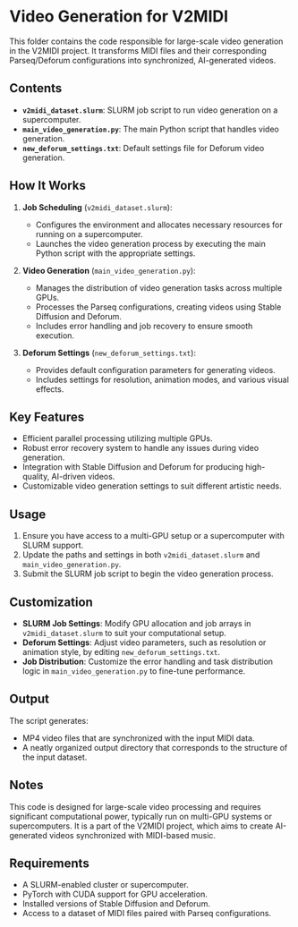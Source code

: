 # Video Generation for V2MIDI

This folder contains the code responsible for large-scale video generation in the V2MIDI project. It transforms MIDI files and their corresponding Parseq/Deforum configurations into synchronized, AI-generated videos.

## Contents

- **`v2midi_dataset.slurm`**: SLURM job script to run video generation on a supercomputer.
- **`main_video_generation.py`**: The main Python script that handles video generation.
- **`new_deforum_settings.txt`**: Default settings file for Deforum video generation.

## How It Works

1. **Job Scheduling** (`v2midi_dataset.slurm`):
   - Configures the environment and allocates necessary resources for running on a supercomputer.
   - Launches the video generation process by executing the main Python script with the appropriate settings.

2. **Video Generation** (`main_video_generation.py`):
   - Manages the distribution of video generation tasks across multiple GPUs.
   - Processes the Parseq configurations, creating videos using Stable Diffusion and Deforum.
   - Includes error handling and job recovery to ensure smooth execution.

3. **Deforum Settings** (`new_deforum_settings.txt`):
   - Provides default configuration parameters for generating videos.
   - Includes settings for resolution, animation modes, and various visual effects.

## Key Features

- Efficient parallel processing utilizing multiple GPUs.
- Robust error recovery system to handle any issues during video generation.
- Integration with Stable Diffusion and Deforum for producing high-quality, AI-driven videos.
- Customizable video generation settings to suit different artistic needs.

## Usage

1. Ensure you have access to a multi-GPU setup or a supercomputer with SLURM support.
2. Update the paths and settings in both `v2midi_dataset.slurm` and `main_video_generation.py`.
3. Submit the SLURM job script to begin the video generation process.

## Customization

- **SLURM Job Settings**: Modify GPU allocation and job arrays in `v2midi_dataset.slurm` to suit your computational setup.
- **Deforum Settings**: Adjust video parameters, such as resolution or animation style, by editing `new_deforum_settings.txt`.
- **Job Distribution**: Customize the error handling and task distribution logic in `main_video_generation.py` to fine-tune performance.

## Output

The script generates:

- MP4 video files that are synchronized with the input MIDI data.
- A neatly organized output directory that corresponds to the structure of the input dataset.

## Notes

This code is designed for large-scale video processing and requires significant computational power, typically run on multi-GPU systems or supercomputers. It is a part of the V2MIDI project, which aims to create AI-generated videos synchronized with MIDI-based music.

## Requirements

- A SLURM-enabled cluster or supercomputer.
- PyTorch with CUDA support for GPU acceleration.
- Installed versions of Stable Diffusion and Deforum.
- Access to a dataset of MIDI files paired with Parseq configurations.
